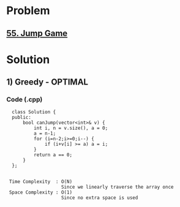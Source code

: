 # Problem

## [55. Jump Game](https://leetcode.com/problems/jump-game/)


# Solution 

## 1) Greedy  - OPTIMAL

      
     
     
   ### Code (.cpp)
   
      class Solution {
      public:
          bool canJump(vector<int>& v) {
              int i, n = v.size(), a = 0;
              a = n-1;
              for (i=n-2;i>=0;i--) {
                  if (i+v[i] >= a) a = i;
              }
              return a == 0;
          }
      };
      
      
     Time Complexity  : O(N) 
                        Since we linearly traverse the array once
     Space Complexity : O(1)
                        Since no extra space is used
